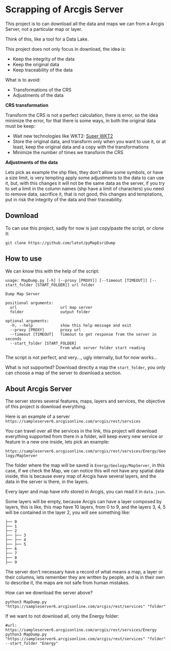 # Scrapping of Arcgis Server

This project is to can download all the data and maps we can from a Arcgis Server, not a particular map or layer.

Think of this, like a tool for a Data Lake.

This project does not only focus in download, the idea is:

- Keep the integrity of the data
- Keep the original data
- Keep traceability of the data

What is to avoid:

- Transformations of the CRS
- Adjustments of the data

**CRS transformation**

Transform the CRS is not a perfect calculation, there is error, so the idea minimize the error, for that there is some ways, in both the original data must be keep:

- Wait new technologies like WKT2: [Super WKT2](https://inbo.github.io/tutorials/tutorials/spatial_crs_coding/)
- Store the original data, and transform only when you want to use it, or at least, keep the original data and a copy with the transformations
- Minimize the number of times we transform the CRS

**Adjustments of the data**

Lets pick as example the shp files, they don't allow some symbols, or have a size limit, is very tempting apply some adjustments to the data to can use it, but, with this changes it will not be the same data as the server, if you try to set a limit in the column names (shp have a limit of characters) you need to remove data, sacrifice it, that is not good, this changes and temptations, put in risk the integrity of the data and their traceability.

## Download

To can use this project, sadly for now is just copy/paste the script, or clone it:

```
git clone https://github.com/latot/pyMapEsriDump
```

## How to use

We can know this with the help of the script:

```
usage: MapDump.py [-h] [--proxy [PROXY]] [--timeout [TIMEOUT]] [--start_folder [START_FOLDER]] url folder

Dump Map Server

positional arguments:
  url                   url map server
  folder                output folder

optional arguments:
  -h, --help            show this help message and exit
  --proxy [PROXY]       proxy url
  --timeout [TIMEOUT]   Timeout to get response from the server in seconds
  --start_folder [START_FOLDER]
                        From what server folder start reading
```

The script is not perfect, and very..., ugly internally, but for now works...

What is not supported? Download directly a map the ```start_folder```, you only can choose a map of the server to download a section.

## About Arcgis Server

The server stores several features, maps, layers and services, the objective of this project is download everything.

Here is an example of a server ```https://sampleserver6.arcgisonline.com/arcgis/rest/services```

You can travel over all the services in the link, this project will download everything supported from there in a folder, will keep every new service or feature in a new one inside, lets pick an example:

```https://sampleserver6.arcgisonline.com/arcgis/rest/services/Energy/Geology/MapServer```

The folder where the map will be saved is ```Energy/Geology/MapServer```, in this case, if we check the Map, we can notice this will not have any spatial data inside, this is because every map of Arcgis have several layers, and the data in the server is there, in the layers.

Every layer and map have info stored in Arcgis, you can read it in ```data.json```.

Some layers will be empty, because Arcgis can have a layer composed by layers, this is like, this map have 10 layers, from 0 to 9, and the layers 3, 4, 5 will be contained in the layer 2, you will see something like:

```
├── 0
├── 1
├── 2
├── ├── 3
├── ├── 4
├── ├── 5
├── 6
├── 7
├── 8
├── 9
```

The server don't necessary have a record of what means a map, a layer or their columns, lets remember they are written by people, and is in their own to describe it, the maps are not safe from human mistakes.

How can we download the server above?

```
python3 MapDump.py "https://sampleserver6.arcgisonline.com/arcgis/rest/services" "folder"
```

If we want to not download all, only the Energy folder:

```
#url: https://sampleserver6.arcgisonline.com/arcgis/rest/services/Energy
python3 MapDump.py "https://sampleserver6.arcgisonline.com/arcgis/rest/services" "folder" --start_folder "Energy"
```
